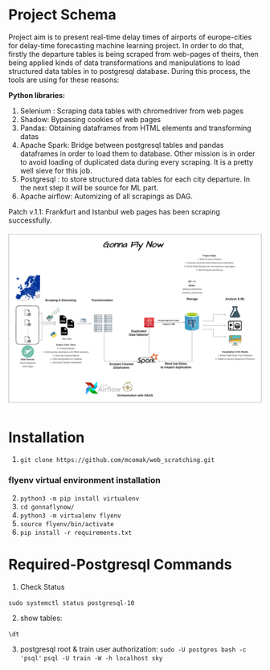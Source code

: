 # Project Schema

Project aim is to present real-time delay times of airports of europe-cities for delay-time forecasting machine learning project. In order to do that, firstly the departure tables is being scraped from web-pages of theirs, 
then being applied kinds of data transformations and manipulations to load structured data tables in to postgresql database. During this process, the tools are using for these reasons:

**Python libraries:**
1. Selenium : Scraping data tables with chromedriver from web pages
2. Shadow: Bypassing cookies of web pages
3. Pandas: Obtaining dataframes from HTML elements and transforming datas
4. Apache Spark: Bridge between postgresql tables and pandas dataframes in order to load them to database. Other mission is in order to avoid loading of duplicated data during every scraping. It is a pretty well sieve for this job.
5. Postgresql : to store structured data tables for each city departure. In the next step it will be source for ML part.
6. Apache airflow: Automizing of all scrapings as DAG.

Patch v.1.1: Frankfurt and Istanbul web pages has been scraping successfully.

![Project_Schema.jpg](Project_Schema.jpg)

# Installation

1. `git clone https://github.com/mcomak/web_scratching.git`

### flyenv virtual environment installation
2. `python3 -m pip install virtualenv`
3. `cd gonnaflynow/`
4. `python3 -m virtualenv flyenv`
5. `source flyenv/bin/activate`
6. `pip install -r requirements.txt`

# Required-Postgresql Commands

1. Check Status

`sudo systemctl status postgresql-10`

2. show tables: 

`\dt`

3. postgresql root & train user authorization:
`sudo -U postgres bash -c 'psql'`
`psql -U train -W -h localhost sky`


